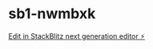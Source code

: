# sb1-nwmbxk

[Edit in StackBlitz next generation editor ⚡️](https://stackblitz.com/~/github.com/gattonerofx/sb1-nwmbxk)